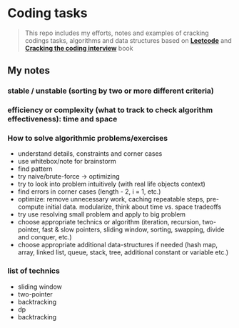 # Coding tasks

> This repo includes my efforts, notes and examples of cracking codings tasks, algorithms and data structures based on **[Leetcode](https://leetcode.com/sunndeath/)** and **[Cracking the coding interview](https://www.crackingthecodinginterview.com/)** book

## My notes

### stable / unstable (sorting by two or more different criteria)

### efficiency or complexity (what to track to check algorithm effectiveness): time and space

### How to solve algorithmic problems/exercises
- understand details, constraints and corner cases
- use whitebox/note for brainstorm
- find pattern
- try naive/brute-force -> optimizing
- try to look into problem intuitively (with real life objects context)
- find errors in corner cases (length - 2, i = 1, etc.)
- optimize: remove unnecessary work, caching repeatable steps, pre-compute initial data. modularize, think about time vs. space tradeoffs
- try use resolving small problem and apply to big problem
- choose appropriate technics or algorithm (iteration, recursion, two-pointer, fast & slow pointers, sliding window, sorting, swapping, divide and conquer, etc.)
- choose appropriate additional data-structures if needed (hash map, array, linked list, queue, stack, tree, additional constant or variable etc.)

### list of technics
- sliding window
- two-pointer
- backtracking
- dp
- backtracking
